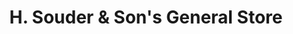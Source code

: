 ---
title: "H. Souder & Son's General Store"
url: /grabill/h-souder-und-sons-general-store/
shop: Kramladen
---